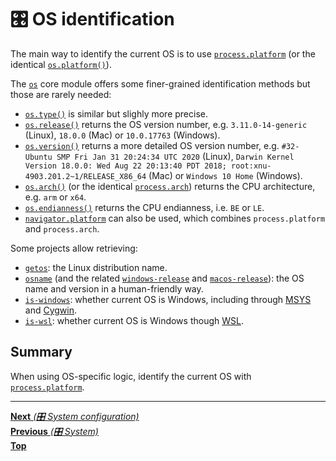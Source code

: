 # 🎛️ OS identification

The main way to identify the current OS is to use
[`process.platform`](https://nodejs.org/api/process.html#process_process_platform)
(or the identical
[`os.platform()`](https://nodejs.org/api/os.html#os_os_platform)).

The [`os`](https://nodejs.org/api/os.html) core module offers some finer-grained
identification methods but those are rarely needed:

- [`os.type()`](https://nodejs.org/api/os.html#os_os_type) is similar but
  slighly more precise.
- [`os.release()`](https://nodejs.org/api/os.html#os_os_release) returns the OS
  version number, e.g. `3.11.0-14-generic` (Linux), `18.0.0` (Mac) or
  `10.0.17763` (Windows).
- [`os.version()`](https://nodejs.org/api/os.html#os_os_version) returns a more
  detailed OS version number, e.g. `#32-Ubuntu SMP Fri Jan 31 20:24:34 UTC 2020`
  (Linux),
  `Darwin Kernel Version 18.0.0: Wed Aug 22 20:13:40 PDT 2018; root:xnu-4903.201.2~1/RELEASE_X86_64`
  (Mac) or `Windows 10 Home` (Windows).
- [`os.arch()`](https://nodejs.org/api/os.html#os_os_arch) (or the identical
  [`process.arch`](https://nodejs.org/api/process.html#process_process_arch))
  returns the CPU architecture, e.g. `arm` or `x64`.
- [`os.endianness()`](https://nodejs.org/api/os.html#os_os_endianness) returns
  the CPU endianness, i.e. `BE` or `LE`.
- [`navigator.platform`](https://nodejs.org/api/globals.html#navigatorplatform)
  can also be used, which combines `process.platform` and `process.arch`.

Some projects allow retrieving:

- [`getos`](https://github.com/retrohacker/getos): the Linux distribution name.
- [`osname`](https://github.com/sindresorhus/os-name) (and the related
  [`windows-release`](https://github.com/sindresorhus/windows-release) and
  [`macos-release`](https://github.com/sindresorhus/macos-release)): the OS name
  and version in a human-friendly way.
- [`is-windows`](https://github.com/jonschlinkert/is-windows): whether current
  OS is Windows, including through [MSYS](http://www.mingw.org/wiki/msys) and
  [Cygwin](https://www.cygwin.com/).
- [`is-wsl`](https://github.com/sindresorhus/is-wsl): whether current OS is
  Windows though
  [WSL](https://docs.microsoft.com/en-us/windows/wsl/install-win10).

## Summary

When using OS-specific logic, identify the current OS with
[`process.platform`](https://nodejs.org/api/process.html#process_process_platform).

<hr>

[**Next** _(🎛️ System configuration)_](system_configuration.md)\
[**Previous** _(🎛️ System)_](README.md)\
[**Top**](README.md)
